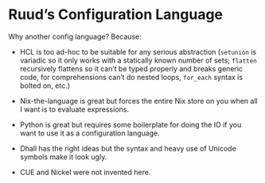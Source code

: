 # Ruud’s Configuration Language

Why another config language? Because:

 * HCL is too ad-hoc to be suitable for any serious abstraction (`setunion` is
   variadic so it only works with a statically known number of sets; `flatten`
   recursively flattens so it can’t be typed properly and breaks generic code,
   for comprehensions can’t do nested loops, `for_each` syntax is bolted on,
   etc.)

 * Nix-the-language is great but forces the entire Nix store on you when all I
   want is to evaluate expressions.

 * Python is great but requires some boilerplate for doing the IO if you want
   to use it as a configuration language.

 * Dhall has the right ideas but the syntax and heavy use of Unicode symbols
   make it look ugly.

 * CUE and Nickel were not invented here.
